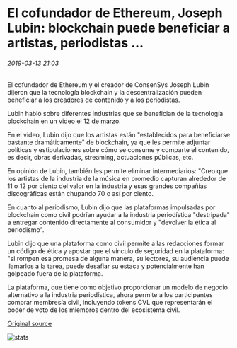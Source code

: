 # El cofundador de Ethereum, Joseph Lubin: blockchain puede beneficiar a artistas, periodistas ...

###### 2019-03-13 21:03

El cofundador de Ethereum y el creador de ConsenSys Joseph Lubin dijeron que la tecnología blockchain y la descentralización pueden beneficiar a los creadores de contenido y a los periodistas.

Lubin habló sobre diferentes industrias que se benefician de la tecnología blockchain en un video el 12 de marzo.

En el video, Lubin dijo que los artistas están "establecidos para beneficiarse bastante dramáticamente" de blockchain, ya que les permite adjuntar políticas y estipulaciones sobre cómo se consume y comparte el contenido, es decir, obras derivadas, streaming, actuaciones públicas, etc.

En opinión de Lubin, también les permite eliminar intermediarios: "Creo que los artistas de la industria de la música en promedio capturan alrededor de 11 o 12 por ciento del valor en la industria y esas grandes compañías discográficas están chupando 70 o así por ciento.

En cuanto al periodismo, Lubin dijo que las plataformas impulsadas por blockchain como civil podrían ayudar a la industria periodística "destripada" a entregar contenido directamente al consumidor y "devolver la ética al periodismo".

Lubin dijo que una plataforma como civil permite a las redacciones formar un código de ética y apostar que el vínculo de seguridad en la plataforma: "si rompen esa promesa de alguna manera, su lectores, su audiencia puede llamarlos a la tarea, puede desafiar su estaca y potencialmente han golpeado fuera de la plataforma.

La plataforma, que tiene como objetivo proporcionar un modelo de negocio alternativo a la industria periodística, ahora permite a los participantes comprar membresía civil, incluyendo tokens CVL que representarán el poder de voto de los miembros dentro del ecosistema civil.

[Original source](https://cointelegraph.com/news/ethereum-co-founder-joseph-lubin-blockchain-can-benefit-artists-journalists)

![stats](https://c.statcounter.com/11760860/0/a89fa40b/1/ "stats")